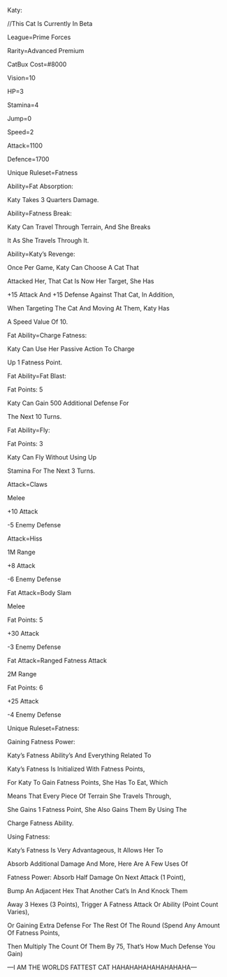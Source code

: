 Katy:

//This Cat Is Currently In Beta

League=Prime Forces

Rarity=Advanced Premium

CatBux Cost=#8000

Vision=10

HP=3

Stamina=4

Jump=0

Speed=2

Attack=1100

Defence=1700

Unique Ruleset=Fatness

Ability=Fat Absorption:

Katy Takes 3 Quarters Damage.

Ability=Fatness Break:

Katy Can Travel Through Terrain, And She Breaks

It As She Travels Through It.

Ability=Katy’s Revenge:

Once Per Game, Katy Can Choose A Cat That

Attacked Her, That Cat Is Now Her Target, She Has

+15 Attack And +15 Defense Against That Cat, In Addition,

When Targeting The Cat And Moving At Them, Katy Has

A Speed Value Of 10.

Fat Ability=Charge Fatness:

Katy Can Use Her Passive Action To Charge

Up 1 Fatness Point.

Fat Ability=Fat Blast:

Fat Points: 5

Katy Can Gain 500 Additional Defense For

The Next 10 Turns. 

Fat Ability=Fly:

Fat Points: 3

Katy Can Fly Without Using Up

Stamina For The Next 3 Turns.

Attack=Claws

Melee

+10 Attack

-5 Enemy Defense

Attack=Hiss

1M Range

+8 Attack

-6 Enemy Defense

Fat Attack=Body Slam

Melee

Fat Points: 5

+30 Attack

-3 Enemy Defense

Fat Attack=Ranged Fatness Attack

2M Range

Fat Points: 6

+25 Attack

-4 Enemy Defense

Unique Ruleset=Fatness:

Gaining Fatness Power:

Katy’s Fatness Ability’s And Everything Related To

Katy’s Fatness Is Initialized With Fatness Points,

For Katy To Gain Fatness Points, She Has To Eat, Which

Means That Every Piece Of Terrain She Travels Through,

She Gains 1 Fatness Point, She Also Gains Them By Using The

Charge Fatness Ability.

Using Fatness:

Katy’s Fatness Is Very Advantageous, It Allows Her To

Absorb Additional Damage And More, Here Are A Few Uses Of

Fatness Power: Absorb Half Damage On Next Attack (1 Point),

Bump An Adjacent Hex That Another Cat’s In And Knock Them

Away 3 Hexes (3 Points), Trigger A Fatness Attack Or Ability (Point Count Varies),

Or Gaining Extra Defense For The Rest Of The Round (Spend Any Amount Of Fatness Points,

Then Multiply The Count Of Them By 75, That’s How Much Defense You Gain)

—I AM THE WORLDS FATTEST CAT HAHAHAHAHAHAHAHAHA—
